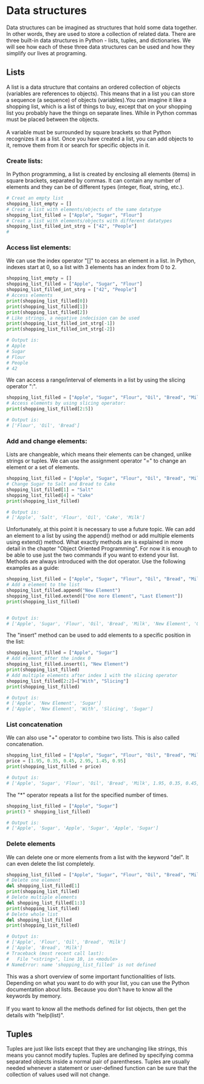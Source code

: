 # Data structures

Data structures can be imagined as structures that hold some data together. In other words, they are used to store a collection of related data. There are three built-in data structures in Python - lists, tuples, and dictionaries. We will see how each of these three data structures can be used and how they simplify our lives at programing.

## Lists

A list is a data structure that contains an ordered collection of objects (variables are references to objects). This means that in a list you can store a sequence (a sequence) of objects (variables).You can imagine it like a shopping list, which is a list of things to buy, except that on your shopping list you probably have the things on separate lines. While in Python commas must be placed between the objects.
<br>
<br>
A variable must be surrounded by square brackets so that Python recognizes it as a list. Once you have created a list, you can add objects to it, remove them from it or search for specific objects in it. 

### Create lists:

In Python programming, a list is created by enclosing all elements (items) in square brackets, separated by commas.
It can contain any number of elements and they can be of different types (integer, float, string, etc.).



```python
# Creat an empty list
shopping_list_empty = []
# Creat a list with elements/objects of the same datatype
shopping_list_filled = ["Apple", "Sugar", "Flour"]
# Creat a list with elements/objects with different datatypes
shopping_list_filled_int_strg = ["42", "People"]
# 

```

### Access list elements:

We can use the index operator "[]" to access an element in a list. In Python, indexes start at 0, so a list with 3 elements has an index from 0 to 2.

```python
shopping_list_empty = []
shopping_list_filled = ["Apple", "Sugar", "Flour"]
shopping_list_filled_int_strg = ["42", "People"]
# Access elements
print(shopping_list_filled[0])
print(shopping_list_filled[1])
print(shopping_list_filled[2])
# Like strings, a negative indecision can be used
print(shopping_list_filled_int_strg[-1])
print(shopping_list_filled_int_strg[-2])

# Output is:
# Apple
# Sugar
# Flour
# People
# 42

```

We can access a range/interval of elements in a list by using the slicing operator ":".

```python
shopping_list_filled = ["Apple", "Sugar", "Flour", "Oil", "Bread", "Milk"]
# Access elements by using slicing operator:
print(shopping_list_filled[2:5])

# Output is:
# ['Flour', 'Oil', 'Bread']

```

### Add and change elements:

Lists are changeable, which means their elements can be changed, unlike strings or tuples. We can use the assignment operator "=" to change an element or a set of elements.


```python
shopping_list_filled = ["Apple", "Sugar", "Flour", "Oil", "Bread", "Milk"]
# Change Sugar to Salt and Bread to Cake
shopping_list_filled[1] = "Salt"
shopping_list_filled[4] = "Cake"
print(shopping_list_filled)

# Output is:
# ['Apple', 'Salt', 'Flour', 'Oil', 'Cake', 'Milk']

```

Unfortunately, at this point it is necessary to use a future topic. We can add an element to a list by using the append() method or add multiple elements using extend() method. What exactly methods are is explained in more detail in the chapter "Object Oriented Programming". For now it is enough to be able to use just the two commands if you want to extend your list. Methods are always introduced with the dot operator. Use the following examples as a guide:

```python
shopping_list_filled = ["Apple", "Sugar", "Flour", "Oil", "Bread", "Milk"]
# Add a element to the list
shopping_list_filled.append("New Element")
shopping_list_filled.extend(["One more Element", "Last Element"])
print(shopping_list_filled)


# Output is:
# ['Apple', 'Sugar', 'Flour', 'Oil', 'Bread', 'Milk', 'New Element', 'One more Element', 'Last Element']

```

The "insert" method can be used to add elements to a specific position in the list:

```python
shopping_list_filled = ["Apple", "Sugar"]
# Add element after the index 0
shopping_list_filled.insert(1, "New Element")
print(shopping_list_filled)
# Add multiple elements after index 1 with the slicing operator
shopping_list_filled[2:2]=["With", "Slicing"]
print(shopping_list_filled)

# Output is:
# ['Apple', 'New Element', 'Sugar']
# ['Apple', 'New Element', 'With', 'Slicing', 'Sugar']

```


### List concatenation

We can also use "+" operator to combine two lists. This is also called concatenation.

```python
shopping_list_filled = ["Apple", "Sugar", "Flour", "Oil", "Bread", "Milk"]
price = [1.95, 0.35, 0.45, 2.95, 1.45, 0.95]
print(shopping_list_filled + price)

# Output is:
# ['Apple', 'Sugar', 'Flour', 'Oil', 'Bread', 'Milk', 1.95, 0.35, 0.45, 2.95, 1.45, 0.95]
```

The "*" operator repeats a list for the specified number of times.

```python
shopping_list_filled = ["Apple", "Sugar"]
print(3 * shopping_list_filled)

# Output is:
# ['Apple', 'Sugar', 'Apple', 'Sugar', 'Apple', 'Sugar']

```

### Delete elements


We can delete one or more elements from a list with the keyword "del". It can even delete the list completely.

```python
shopping_list_filled = ["Apple", "Sugar", "Flour", "Oil", "Bread", "Milk"]
# Delete one element
del shopping_list_filled[1]
print(shopping_list_filled)
# Delete multiple elements
del shopping_list_filled[1:3]
print(shopping_list_filled)
# Delete whole list
del shopping_list_filled
print(shopping_list_filled)

# Output is:
# ['Apple', 'Flour', 'Oil', 'Bread', 'Milk']
# ['Apple', 'Bread', 'Milk']
# Traceback (most recent call last):
#   File "<string>", line 10, in <module>
# NameError: name 'shopping_list_filled' is not defined

```

This was a short overview of some important functionalities of lists. Depending on what you want to do with your list, you can use the Python documentation about lists. Because you don't have to know all the keywords by memory.
<br>
<br>
If you want to know all the methods defined for list objects, then get the details with "help(list)".

## Tuples

Tuples are just like lists except that they are unchanging like strings, this means you cannot modify tuples. Tuples are defined by specifying comma separated objects inside a normal pair of parentheses. Tuples are usually needed whenever a statement or user-defined function can be sure that the collection of values used will not change.

